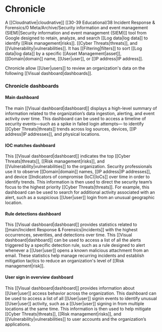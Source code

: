 # Chronicle

A [[Cloudnative|cloudnative]] [[30-39 Educational/38 Incident Response & Forensics/0 Meta/Archive/Security information and event management (SIEM)|Security information and event management (SIEM)]] tool from Google designed to retain, analyze, and search [[Log data|log data]] to identify [[Risk management|risks]]. [[Cyber Threats|threats]], and [[Vulnerability|vulnerabilities]]. It has [[Filtering|filters]] to sort [[Log data|log data]] by a specific [[Asset Management|asset]], [[Domain|domain]] name, [[User|user]], or [[IP address|IP address]].

Chronicle allow [[User|users]] to review an organization's data on the following [[Visual dashboard|dashboards]].

### Chronicle dashboards

#### Main dashboard

The main [[Visual dashboard|dashboard]] displays a high-level summary of information related to the organization’s data ingestion, alerting, and event activity over time. This dashboard can be used to access a timeline of security events—such as a spike in failed login attempts— to identify [[Cyber Threats|threats]] trends across log sources, devices, [[IP address|IP addresses]], and physical locations.

#### IOC matches dashboard

This [[Visual dashboard|dashboard]] indicates the top [[Cyber Threats|threats]], [[Risk management|risks]], and [[Vulnerability|vulnerabilities]] to the organization. Security professionals use it to observe [[Domain|domain]] names, [[IP address|IP addresses]], and device [[Indicators of compromise (IoC)|IoCs]] over time in order to identify trends. This information is then used to direct the security team’s focus to the highest priority [[Cyber Threats|threats]]. For example, this dashboard can be used to search for additional activity associated with an alert, such as a suspicious [[User|user]] login from an unusual geographic location.

#### Rule detections dashboard

This [[Visual dashboard|dashboard]] provides statistics related to [[main/Incident Response & Forensics|incidents]] with the highest occurrences, severities, and detections over time. This [[Visual dashboard|dashboard]] can be used to access a list of all the alerts triggered by a specific detection rule, such as a rule designed to alert whenever a [[User|user]] opens a known malicious attachment from an email. These statistics help manage recurring incidents and establish mitigation tactics to reduce an organization's level of [[Risk management|risk]].

#### User sign in overview dashboard

This [[Visual dashboard|dashboard]] provides information about [[User|user]] access behavior across the organization. This dashboard can be used to access a list of all [[User|user]] signin events to identify unusual [[User|user]] activity, such as a [[User|user]] signing in from multiple locations at the same time. This information is then used to help mitigate [[Cyber Threats|threats]], [[Risk management|risks]], and [[Vulnerability|vulnerabilities]] to user accounts and the organization’s applications.

